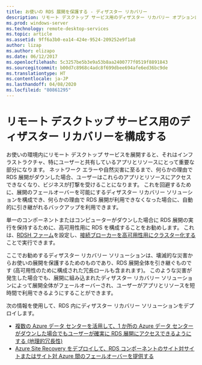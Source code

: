```yaml
---
title: お使いの RDS 展開を保護する - ディザスター リカバリー
description: リモート デスクトップ サービス用のディザスター リカバリー オプションについて説明します
ms.prod: windows-server
ms.technology: remote-desktop-services
ms.topic: article
ms.assetid: 9ff6a3b0-ea14-424e-9524-209252e9f1a8
author: lizap
ms.author: elizapo
ms.date: 06/12/2017
ms.openlocfilehash: 5c3257be5b3e9a53b8aa2400777f0519f8891843
ms.sourcegitcommit: b00d7c8968c4adc8f699dbee694afe6ed36bc9de
ms.translationtype: HT
ms.contentlocale: ja-JP
ms.lasthandoff: 04/08/2020
ms.locfileid: "80861295"
---
```

# <a name="configure-disaster-recovery-for-remote-desktop-services"></a>リモート デスクトップ サービス用のディザスター リカバリーを構成する

お使いの環境内にリモート デスクトップ サービスを展開すると、それはインフラストラクチャ、特にユーザーと共有しているアプリとリソースにとって重要な部分になります。 ネットワーク エラーや自然災害に至るまで、何らかの理由で RDS 展開がダウンした場合、ユーザーはこれらのアプリとリソースにアクセスできなくなり、ビジネスが打撃を受けることになります。 これを回避するために、展開のフェールオーバーを可能にするディザスター リカバリー ソリューションを構成でき、何らかの理由で RDS 展開が利用できなくなった場合に、自動的に引き継がれるバックアップを利用できます。

単一のコンポーネントまたはコンピューターがダウンした場合に RDS 展開の実行を保持するために、高可用性用に RDS を構成することをお勧めします。 これは、[RDSH ファーム](rds-scale-rdsh-farm.md)を設定し、[接続ブローカーを高可用性用にクラスター化する](rds-connection-broker-cluster.md)ことで実行できます。 

ここでお勧めするディザスター リカバリー ソリューションは、壊滅的な災害からお使いの展開を保護するためのものであり、RDS 展開全体を引き継ぐものです (高可用性のために構成された冗長ロールも含まれます)。 このような災害が発生した場合でも、展開に組み込まれたディザスター リカバリー ソリューションによって展開全体がフェールオーバーされ、ユーザーがアプリとリソースを短時間で利用できるようにすることができます。

次の情報を使用して、RDS 内にディザスター リカバリー ソリューションをデプロイします。

- [複数の Azure データ センターを活用して、1 か所の Azure データ センターがダウンした場合でもユーザーが確実に RDS 展開にアクセスできるようにする (地理的冗長性)](rds-multi-datacenter-deployment.md)
- [Azure Site Recovery をデプロイして、RDS コンポーネントのサイト対サイトまたはサイト対 Azure 間のフェールオーバーを提供する](rds-disaster-recovery-with-azure.md)


